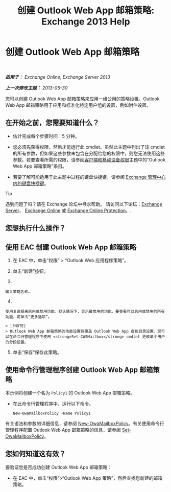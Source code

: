 ﻿---
title: '创建 Outlook Web App 邮箱策略: Exchange 2013 Help'
TOCTitle: 创建 Outlook Web App 邮箱策略
ms:assetid: 347207fa-cfb7-40a6-b19a-831dcdb54ad5
ms:mtpsurl: https://technet.microsoft.com/zh-cn/library/Dd335191(v=EXCHG.150)
ms:contentKeyID: 50490184
ms.date: 01/11/2018
mtps_version: v=EXCHG.150
ms.translationtype: HT
---

# 创建 Outlook Web App 邮箱策略

 

_**适用于：** Exchange Online, Exchange Server 2013_

_**上一次修改主题：** 2013-05-30_

您可以创建 Outlook Web App 邮箱策略来应用一组公用的策略设置。Outlook Web App 邮箱策略用于应用和标准化特定用户组的设置，例如附件设置。

## 在开始之前，您需要知道什么？

  - 估计完成每个步骤时间：5 分钟。

  - 您必须先获得权限，然后才能运行此 cmdlet。虽然此主题中列出了该 cmdlet 的所有参数，但如果这些参数未包含在分配给您的权限中，则您无法使用这些参数。若要查看所需的权限，请参阅[客户端和移动设备权限](clients-and-mobile-devices-permissions-exchange-2013-help.md)主题中的“Outlook Web App 邮箱策略”条目。

  - 若要了解可能适用于此主题中过程的键盘快捷键，请参阅 [Exchange 管理中心内的键盘快捷键](keyboard-shortcuts-in-the-exchange-admin-center-exchange-online-protection-help.md)。

> [!TIP]  
> 遇到问题了吗？请在 Exchange 论坛中寻求帮助。 请访问以下论坛：<a href="https://go.microsoft.com/fwlink/p/?linkid=60612">Exchange Server</a>、 <a href="https://go.microsoft.com/fwlink/p/?linkid=267542">Exchange Online</a> 或 <a href="https://go.microsoft.com/fwlink/p/?linkid=285351">Exchange Online Protection</a>。.


## 您想执行什么操作？

## 使用 EAC 创建 Outlook Web App 邮箱策略

1.  在 EAC 中，单击“权限” \> “Outlook Web 应用程序策略”。

2.  单击“新建”按钮。

3.  
    
    输入策略名称。

4.  
    
    使用复选框来启用或禁用功能。默认情况下，显示最常用的功能。要查看可以启用或禁用的所有功能，可单击“更多选项”。
    
    > [!NOTE]  
    > Outlook Web App 邮箱策略的功能设置将覆盖 Outlook Web App 虚拟目录设置。您可以在命令行管理程序中使用 <strong>Set-CASMailbox</strong> cmdlet 更改单个用户的分段设置。


5.  单击“保存”保存此策略。

## 使用命令行管理程序创建 Outlook Web App 邮箱策略

本示例将创建一个名为 `Policy1` 的 Outlook Web App 邮箱策略。

  - 在此命令行管理程序中，运行以下命令。
    
        New-OwaMailboxPolicy -Name Policy1

有关语法和参数的详细信息，请参阅 [New-OwaMailboxPolicy](https://technet.microsoft.com/zh-cn/library/dd351067\(v=exchg.150\))。有关使用命令行管理程序配置 Outlook Web App 邮箱策略的信息，请参阅 [Set-OwaMailboxPolicy](https://technet.microsoft.com/zh-cn/library/dd297989\(v=exchg.150\))。

## 您如何知道这有效？

要验证您是否成功创建 Outlook Web App 邮箱策略：

  - 在 EAC 中，单击“权限”\>“Outlook Web App 策略”，然后查找您新建的邮箱策略。

